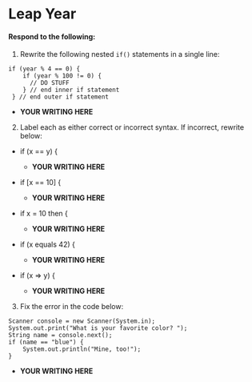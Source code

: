 # Leap Year
#### Respond to the following:

1. Rewrite the following nested `if()` statements in a single line:
  ```
  if (year % 4 == 0) {
      if (year % 100 != 0) {
        // DO STUFF
      } // end inner if statement
   } // end outer if statement
  ```
  * **YOUR WRITING HERE**


2. Label each as either correct or incorrect syntax. If incorrect, rewrite below:
  * if (x == y) {

    * **YOUR WRITING HERE**

  * if [x == 10] {

    * **YOUR WRITING HERE**

  * if x = 10 then {

    * **YOUR WRITING HERE**

  * if (x equals 42) {

    * **YOUR WRITING HERE**

  * if (x => y) {

    * **YOUR WRITING HERE**


3. Fix the error in the code below:

  ```
  Scanner console = new Scanner(System.in);
  System.out.print("What is your favorite color? ");
  String name = console.next();
  if (name == "blue") {
      System.out.println("Mine, too!");
  }
  ```

  * **YOUR WRITING HERE**
